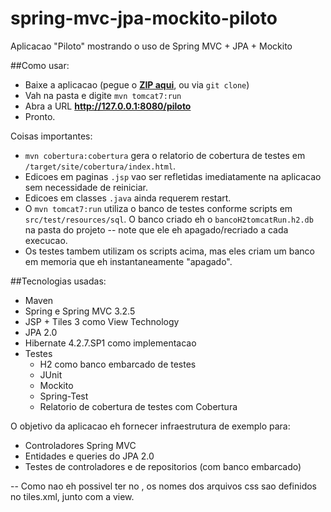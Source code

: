 spring-mvc-jpa-mockito-piloto
=============================

Aplicacao "Piloto" mostrando o uso de Spring MVC + JPA + Mockito

##Como usar:

- Baixe a aplicacao (pegue o **[ZIP aqui](https://github.com/acdcjunior/spring-mvc-jpa-mockito-piloto/archive/master.zip)**, ou via `git clone`)
- Vah na pasta e digite `mvn tomcat7:run`
- Abra a URL **http://127.0.0.1:8080/piloto**
- Pronto.

Coisas importantes:
- `mvn cobertura:cobertura` gera o relatorio de cobertura de testes em `/target/site/cobertura/index.html`.
- Edicoes em paginas `.jsp` vao ser refletidas imediatamente na aplicacao sem necessidade de reiniciar.
- Edicoes em classes `.java` ainda requerem restart.
- O `mvn tomcat7:run` utiliza o banco de testes conforme scripts em `src/test/resources/sql`. O banco criado eh o `bancoH2tomcatRun.h2.db` na pasta do projeto -- note que ele eh apagado/recriado a cada execucao.
- Os testes tambem utilizam os scripts acima, mas eles criam um banco em memoria que eh instantaneamente "apagado".

##Tecnologias usadas:

- Maven
- Spring e Spring MVC 3.2.5
- JSP + Tiles 3 como View Technology
- JPA 2.0
- Hibernate 4.2.7.SP1 como implementacao
- Testes
  - H2 como banco embarcado de testes
  - JUnit
  - Mockito
  - Spring-Test
  - Relatorio de cobertura de testes com Cobertura


O objetivo da aplicacao eh fornecer infraestrutura de exemplo para:

- Controladores Spring MVC
- Entidades e queries do JPA 2.0
- Testes de controladores e de repositorios (com banco embarcado)


--
Como nao eh possivel ter <link rel> no <body>, os nomes dos arquivos css sao definidos no tiles.xml, junto com a view.
